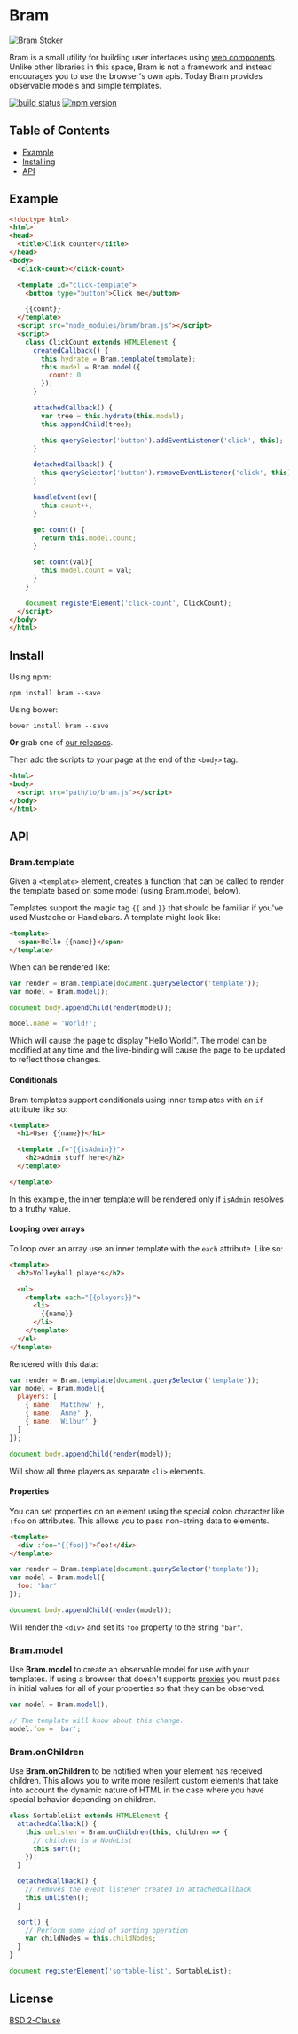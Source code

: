 # Bram

![Bram Stoker](http://i.imgur.com/VaBL9oL.jpg)

Bram is a small utility for building user interfaces using [web components](http://webcomponents.org/). Unlike other libraries in this space, Bram is not a framework and instead encourages you to use the browser's own apis. Today Bram provides observable models and simple templates.

[![build status](https://img.shields.io/travis/matthewp/bram/master.svg?style=flat-square)](https://travis-ci.org/matthewp/bram)
[![npm version](https://img.shields.io/npm/v/bram.svg?style=flat-square)](https://www.npmjs.com/package/bram)

## Table of Contents

- [Example](#example)
- [Installing](#install)
- [API](#api)

## Example

```html
<!doctype html>
<html>
<head>
  <title>Click counter</title>
</head>
<body>
  <click-count></click-count>

  <template id="click-template">
    <button type="button">Click me</button>

    {{count}}
  </template>
  <script src="node_modules/bram/bram.js"></script>
  <script>
    class ClickCount extends HTMLElement {
      createdCallback() {
        this.hydrate = Bram.template(template);
        this.model = Bram.model({
          count: 0
        });
      }

      attachedCallback() {
        var tree = this.hydrate(this.model);
        this.appendChild(tree);

        this.querySelector('button').addEventListener('click', this);
      }

      detachedCallback() {
        this.querySelector('button').removeEventListener('click', this);
      }

      handleEvent(ev){
        this.count++;
      }

      get count() {
        return this.model.count;
      }

      set count(val){
        this.model.count = val;
      }
    }

    document.registerElement('click-count', ClickCount);
  </script>
</body>
</html>
```

## Install

Using npm:

```shell
npm install bram --save
```

Using bower:

```shell
bower install bram --save
```

**Or** grab one of [our releases](https://github.com/matthewp/bram/releases).

Then add the scripts to your page at the end of the `<body>` tag.

```html
<html>
<body>
  <script src="path/to/bram.js"></script>
</body>
</html>
```

## API

### Bram.template

Given a `<template>` element, creates a function that can be called to render the template based on some model (using Bram.model, below).

Templates support the magic tag `{{` and `}}` that should be familiar if you've used Mustache or Handlebars. A template might look like:

```html
<template>
  <span>Hello {{name}}</span>
</template>
```

When can be rendered like:

```js
var render = Bram.template(document.querySelector('template'));
var model = Bram.model();

document.body.appendChild(render(model));

model.name = 'World!';
```

Which will cause the page to display "Hello World!". The model can be modified at any time and the live-binding will cause the page to be updated to reflect those changes.

#### Conditionals

Bram templates support conditionals using inner templates with an `if` attribute like so:

```html
<template>
  <h1>User {{name}}</h1>

  <template if="{{isAdmin}}">
    <h2>Admin stuff here</h2>
  </template>

</template>
```

In this example, the inner template will be rendered only if `isAdmin` resolves to a truthy value.

#### Looping over arrays

To loop over an array use an inner template with the `each` attribute. Like so:

```html
<template>
  <h2>Volleyball players</h2>

  <ul>
    <template each="{{players}}">
      <li>
        {{name}}
      </li>
    </template>
  </ul>
</template>
```

Rendered with this data:

```js
var render = Bram.template(document.querySelector('template'));
var model = Bram.model({
  players: [
    { name: 'Matthew' },
    { name: 'Anne' },
    { name: 'Wilbur' }
  ]
});

document.body.appendChild(render(model));
```

Will show all three players as separate `<li>` elements.

#### Properties

You can set properties on an element using the special colon character like `:foo` on attributes. This allows you to pass non-string data to elements.

```html
<template>
  <div :foo="{{foo}}">Foo!</div>
</template>
```

```js
var render = Bram.template(document.querySelector('template'));
var model = Bram.model({
  foo: 'bar'
});

document.body.appendChild(render(model));
```

Will render the `<div>` and set its `foo` property to the string `"bar"`.

### Bram.model

Use **Bram.model** to create an observable model for use with your templates. If using a browser that doesn't supports [proxies](https://developer.mozilla.org/en-US/docs/Web/JavaScript/Reference/Global_Objects/Proxy) you must pass in initial values for all of your properties so that they can be observed.

```js
var model = Bram.model();

// The template will know about this change.
model.foo = 'bar';
```

### Bram.onChildren

Use **Bram.onChildren** to be notified when your element has received children. This allows you to write more resilent custom elements that take into account the dynamic nature of HTML in the case where you have special behavior depending on children.

```js
class SortableList extends HTMLElement {
  attachedCallback() {
    this.unlisten = Bram.onChildren(this, children => {
      // children is a NodeList
      this.sort();
    });
  }

  detachedCallback() {
    // removes the event listener created in attachedCallback
    this.unlisten();
  }

  sort() {
    // Perform some kind of sorting operation
    var childNodes = this.childNodes;
  }
}

document.registerElement('sortable-list', SortableList);
```

## License

[BSD 2-Clause](https://opensource.org/licenses/BSD-2-Clause)
